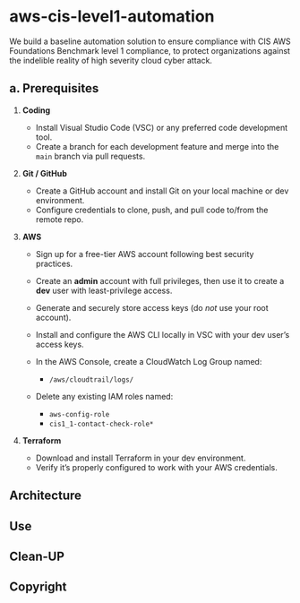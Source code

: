 # aws-cis-level1-automation
We build a baseline automation solution to ensure compliance with  CIS AWS Foundations Benchmark level 1 compliance, to protect organizations against the indelible reality of high severity cloud cyber attack.

## a. Prerequisites

1. **Coding**  
   - Install Visual Studio Code (VSC) or any preferred code development tool.  
   - Create a branch for each development feature and merge into the `main` branch via pull requests.

2. **Git / GitHub**  
   - Create a GitHub account and install Git on your local machine or dev environment.  
   - Configure credentials to clone, push, and pull code to/from the remote repo.

3. **AWS**  
   - Sign up for a free-tier AWS account following best security practices.  
   - Create an **admin** account with full privileges, then use it to create a **dev** user with least-privilege access.  
   - Generate and securely store access keys (do _not_ use your root account).  
   - Install and configure the AWS CLI locally in VSC with your dev user’s access keys.  
   - In the AWS Console, create a CloudWatch Log Group named:
     - `/aws/cloudtrail/logs/`
       
   - Delete any existing IAM roles named:
     - `aws-config-role`
     - `cis1_1-contact-check-role*`

4. **Terraform**  
   - Download and install Terraform in your dev environment.  
   - Verify it’s properly configured to work with your AWS credentials.

## Architecture

## Use

## Clean-UP

## Copyright